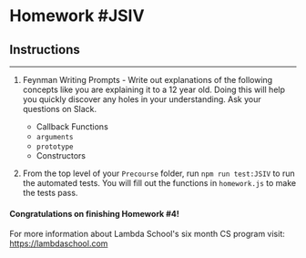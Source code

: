 # Homework #JSIV

## Instructions
---
1. Feynman Writing Prompts - Write out explanations of the following concepts like you are explaining it to a 12 year old.  Doing this will help you quickly discover any holes in your understanding.  Ask your questions on Slack.
		
	* Callback Functions
	* `arguments`
	* `prototype`
	* Constructors

2. From the top level of your `Precourse` folder, run `npm run test:JSIV` to run the automated tests. You will fill out the functions in `homework.js` to make the tests pass.

#### Congratulations on finishing Homework #4!

For more information about Lambda School's six month CS program visit: https://lambdaschool.com
